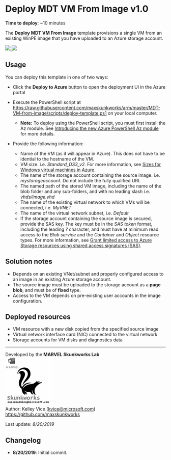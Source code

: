 ﻿# Deploy MDT VM From Image v1.0

**Time to deploy**: ~10 minutes

The **Deploy MDT VM From Image** template provisions a single VM from an existing WinPE image that you have uploaded to an Azure storage account.

<a href="https://portal.azure.com/#create/Microsoft.Template/uri/https%3A%2F%2Fraw.githubusercontent.com%2Fmaxskunkworks%2Farm%2Fmaster%2FMDT-VM-from-image%2Fazuredeploy.json" target="_blank">
<img src="http://azuredeploy.net/deploybutton.png"/>
</a>
<a href="http://armviz.io/#/?load=https%3A%2F%2Fraw.githubusercontent.com%2Fmaxskunkworks%2Farm%2Fmaster%2FMDT-VM-from-image%2Fazuredeploy.json" target="_blank">
<img src="http://armviz.io/visualizebutton.png"/>
</a>

## Usage

You can deploy this template in one of two ways:

+ Click the **Deploy to Azure** button to open the deployment UI in the Azure portal
+ Execute the PowerShell script at https://raw.githubusercontent.com/maxskunkworks/arm/master/MDT-VM-from-image/scripts/deploy-template.ps1 on your local computer.
  + **Note:** To deploy using the PowerShell script, you must first install the Az module. See [Introducing the new Azure PowerShell Az module](https://docs.microsoft.com/en-us/powershell/azure/new-azureps-module-az) for more details.

+ Provide the following information:

  + Name of the VM (as it will appear in Azure). This does not have to be idential to the hostname of the VM.
  + VM size. i.e. _Standard_DS3_v2_. For more information, see [Sizes for Windows virtual machines in Azure](https://docs.microsoft.com/en-us/azure/virtual-machines/windows/sizes).
  + The name of the storage account containing the source image. i.e. _mystorageaccount_. Do not include the fully qualified URI.
  + The named path of the stored VM image, including the name of the blob folder and any sub-folders, and with no leading slash i.e. _vhds/image.vhd_
  + The name of the existing virtual network to which VMs will be connected, i.e. _MyVNET_
  + The name of the virtual network subnet, i.e. _Default_
  + If the storage account containing the source image is secured, provide the SAS key. The key must be in the _SAS token_ format, including the leading _?_ character, and must have at minimum read access to the _Blob service_ and the _Container_ and _Object_ resource types. For more information, see [Grant limited access to Azure Storage resources using shared access signatures (SAS)](https://docs.microsoft.com/en-us/azure/storage/common/storage-sas-overview).

## Solution notes

+ Depends on an existing VNet/subnet and properly configured access to an image in an existing Azure storage account.
+ The source image must be uploaded to the storage account as a **page blob**, and must be of **fixed** type.
+ Access to the VM depends on pre-existing user accounts in the image configuration.

## Deployed resources

+ VM resource with a new disk copied from the specified source image
+ Virtual network interface card (NIC) connected to the virtual network
+ Storage accounts for VM disks and diagnostics data

___
Developed by the **MARVEL Skunkworks Lab** <br> ![alt text](../common/images/maxskunkworkslogo-small.jpg "MARVEL Skunkworks") <br> Author: Kelley Vice (kvice@microsoft.com) <br> https://github.com/maxskunkworks

Last update: _8/20/2019_

## Changelog

+ **8/20/2019**:  Initial commit.
